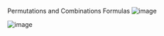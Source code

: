 Permutations and Combinations Formulas
![image](https://github.com/dowd7/notes/assets/102552320/a169d1b9-75e7-4256-b984-4c63fa5b3ec4)

![image](https://github.com/dowd7/notes/assets/102552320/ad0a62d7-2a7b-486b-b03e-0729d6c85783)

